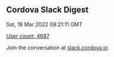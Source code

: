 ## Cordova Slack Digest
Sat, 19 Mar 2022 08:21:11 GMT

[User count: 4687](https://cordova.slack.com/)


Join the conversation at [slack.cordova.io](http://slack.cordova.io/)
